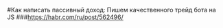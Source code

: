 #Как написать пассивный доход: Пишем качественного трейд бота на JS
###https://habr.com/ru/post/562496/

